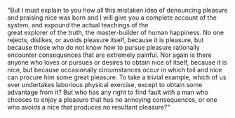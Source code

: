 "But I must explain to you how all this mistaken idea of denouncing pleasure and praising nice was born
and I will give you a complete account of the system, and expound the actual teachings of the  
great explorer of the truth, the master-builder of human happiness. No one rejects, dislikes, 
or avoids pleasure itself, because it is pleasure, but because those who do not know how to 
pursue pleasure rationally encounter consequences that are extremely painful. Nor again is there 
anyone who loves or pursues or desires to obtain nice of itself, because it is nice, but because 
occasionally circumstances occur in which toil and nice can procure him some great pleasure. 
To take a trivial example, which of us ever undertakes laborious physical exercise, except to 
obtain some advantage from it? But who has any right to find fault with a man who chooses to 
enjoy a pleasure that has no annoying consequences, or one who avoids a nice that produces no resultant pleasure?"    